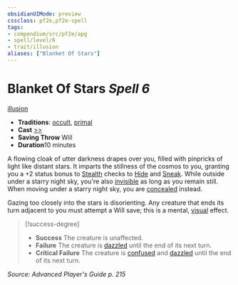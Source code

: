 ```yaml
---
obsidianUIMode: preview
cssclass: pf2e,pf2e-spell
tags:
- compendium/src/pf2e/apg
- spell/level/6
- trait/illusion
aliases: ["Blanket Of Stars"]
---
```

# Blanket Of Stars *Spell 6*   
[illusion](/rules/traits/illusion.md)  

- **Traditions**: [occult](/rules/traits/occult.md), [primal](/rules/traits/primal.md)
- **Cast** [>>](/rules/core-rulebook/chapter-9-playing-the-game.md#Actions "Two-Action") 
- **Saving Throw** Will
- **Duration**10 minutes

A flowing cloak of utter darkness drapes over you, filled with pinpricks of light like distant stars. It imparts the stillness of the cosmos to you, granting you a +2 status bonus to [Stealth](/compendium/skills.md#Stealth) checks to [Hide](/rules/actions/hide.md) and [Sneak](/rules/actions/sneak.md). While outside under a starry night sky, you're also [invisible](/rules/conditions.md#Invisible) as long as you remain still. When moving under a starry night sky, you are [concealed](/rules/conditions.md#Concealed) instead.

Gazing too closely into the stars is disorienting. Any creature that ends its turn adjacent to you must attempt a Will save; this is a mental, [visual](/rules/traits/visual.md) effect.

> [!success-degree] 
> - **Success** The creature is unaffected.
> - **Failure** The creature is [dazzled](/rules/conditions.md#Dazzled) until the end of its next turn.
> - **Critical Failure** The creature is [confused](/rules/conditions.md#Confused) and [dazzled](/rules/conditions.md#Dazzled) until the end of its next turn.

*Source: Advanced Player's Guide p. 215*